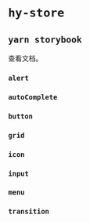 # `hy-store`

## `yarn storybook`

查看文档。

### `alert`

### `autoComplete`

### `button`

### `grid`

### `icon`

### `input`

### `menu`

### `transition`
